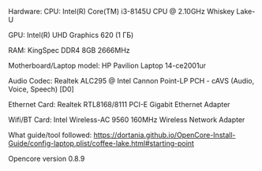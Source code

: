 Hardware: CPU: Intel(R) Core(TM) i3-8145U CPU @ 2.10GHz Whiskey Lake-U

GPU: Intel(R) UHD Graphics 620 (1 ГБ)

RAM: KingSpec DDR4 8GB 2666MHz

Motherboard/Laptop model: HP Pavilion Laptop 14-ce2001ur

Audio Codec: Realtek ALC295 @ Intel Cannon Point-LP PCH - cAVS (Audio, Voice, Speech) [D0]

Ethernet Card: Realtek RTL8168/8111 PCI-E Gigabit Ethernet Adapter

Wifi/BT Card: Intel Wireless-AC 9560 160MHz Wireless Network Adapter

What guide/tool followed: https://dortania.github.io/OpenCore-Install-Guide/config-laptop.plist/coffee-lake.html#starting-point

Opencore version 0.8.9
